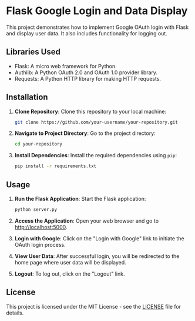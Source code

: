 # Flask Google Login and Data Display

This project demonstrates how to implement Google OAuth login with Flask and display user data. It also includes functionality for logging out.

## Libraries Used

- Flask: A micro web framework for Python.
- Authlib: A Python OAuth 2.0 and OAuth 1.0 provider library.
- Requests: A Python HTTP library for making HTTP requests.

## Installation

1. **Clone Repository**: Clone this repository to your local machine:

    ```bash
    git clone https://github.com/your-username/your-repository.git
    ```

2. **Navigate to Project Directory**: Go to the project directory:

    ```bash
    cd your-repository
    ```

3. **Install Dependencies**: Install the required dependencies using `pip`:

    ```bash
    pip install -r requirements.txt
    ```

## Usage

1. **Run the Flask Application**: Start the Flask application:

    ```bash
    python server.py
    ```

2. **Access the Application**: Open your web browser and go to [http://localhost:5000](http://localhost:5000).

3. **Login with Google**: Click on the "Login with Google" link to initiate the OAuth login process.

4. **View User Data**: After successful login, you will be redirected to the home page where user data will be displayed.

5. **Logout**: To log out, click on the "Logout" link.

## License

This project is licensed under the MIT License - see the [LICENSE](LICENSE) file for details.
